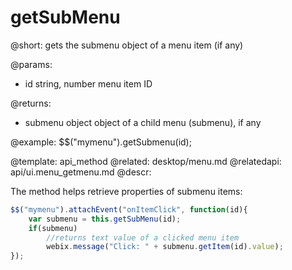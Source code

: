 getSubMenu
=============


@short: gets the submenu object of a menu item (if any)

@params:
- id	string, number	menu item ID

@returns:
- submenu	object	object of a child menu (submenu), if any

@example:
$$("mymenu").getSubmenu(id);


@template:	api_method
@related: 
	desktop/menu.md
@relatedapi:
	api/ui.menu_getmenu.md
@descr:

The method helps retrieve properties of submenu items:

~~~js
$$("mymenu").attachEvent("onItemClick", function(id){
    var submenu = this.getSubMenu(id);
    if(submenu)	
    	//returns text value of a clicked menu item
    	webix.message("Click: " + submenu.getItem(id).value);
});
~~~
